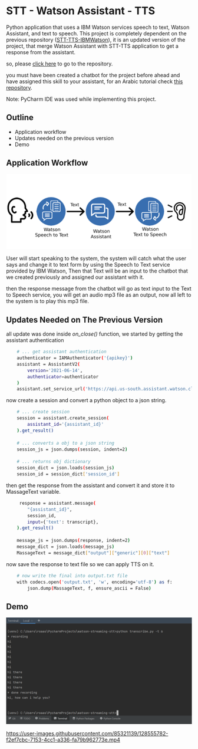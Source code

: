 # STT - Watson Assistant - TTS

Python application that uses a IBM Watson services speech to text, Watson Assistant, and text to speech. This project is completely dependent on the previous repository ([STT-TTS-IBMWatson](https://github.com/AlolyanRoaa/STT-TTS-IBMWatson)), it is an updated version of the project, that merge Watson Assistant with STT-TTS application to get a response from the assistant.

so, please [click here](https://github.com/AlolyanRoaa/STT-TTS-IBMWatson) to go to the repository.


you must have been created a chatbot for the project before ahead and have assigned this skill to your assistant, for an Arabic tutorial check [this repository](https://github.com/shaimadotcom/ibm_watson_assistant).


Note: PyCharm IDE was used while implementing this project.

## Outline

- Application workflow
- Updates needed on the previous version
- Demo


## Application Workflow


![workflow](https://github.com/AlolyanRoaa/STT-WatsonAssistant-TTS/blob/main/images/workflow.png "Workflow of STT-Watson Assistant-TTS application")


User will start speaking to the system, the system will catch what the user says and change it to text form by using the Speech to Text service provided by IBM Watson, ​Then that Text will be an input to the chatbot that we created previously and assigned our assistant with it.


then the response message from the chatbot will go as text input to the Text to Speech service, you will get an audio mp3 file as an output, now all left to the system is to play this mp3 file.



## Updates Needed on The Previous Version

all update was done inside *on_close()* function, we started by getting the assistant authentication

```bash
    # ... get assistant authentication
    authenticator = IAMAuthenticator('{apikey}')
    assistant = AssistantV2(
        version='2021-06-14',
        authenticator=authenticator
    )
    assistant.set_service_url('https://api.us-south.assistant.watson.cloud.ibm.com')
```

now create a session and convert a python object to a json string.


```bash 
    # ... create session
    session = assistant.create_session(
        assistant_id='{assistant_id}'
    ).get_result()
    
    # ... converts a obj to a json string
    session_js = json.dumps(session, indent=2)
    
    # ... returns obj dictionary
    session_dict = json.loads(session_js)
    session_id = session_dict['session_id']
```


then get the response from the assistant and convert it and store it to MassageText variable.


```bash 
     response = assistant.message(
        "{assistant_id}",
        session_id,
        input={'text': transcript},
    ).get_result()

    message_js = json.dumps(response, indent=2)
    message_dict = json.loads(message_js)
    MassageText = message_dict["output"]["generic"][0]["text"]
```


now save the response to text file so we can apply TTS on it.


```bash
    # now write the final into output.txt file
    with codecs.open('output.txt', 'w', encoding='utf-8') as f:
        json.dump(MassageText, f, ensure_ascii = False)
```


## Demo


![Demo](https://github.com/AlolyanRoaa/STT-WatsonAssistant-TTS/blob/main/images/DemoPic.PNG)



https://user-images.githubusercontent.com/85321139/128555782-f2ef7cbc-7153-4cc1-a336-fa79b962773e.mp4










